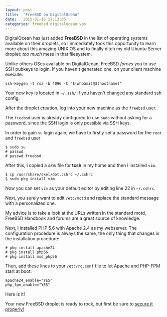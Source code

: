 ```yaml
---
layout: post
title:  "FreeBSD on DigitalOcean"
date:   2015-01-16 17:13:05
categories: freebsd digitalocean vps
---
```


DigitalOcean has just added **FreeBSD** in the list of operating systems available on their droplets, so I immediately took this opportunity to learn more about this amazing UNIX OS and to finally ditch my old Ubuntu Server droplet: *too much* mess in that filesystem.

Unlike others OSes available on DigitalOcean, FreeBSD *forces* you to use SSH pubkeys to login.
If you haven't generated one, on your client machine execute:

    ssh-keygen -t rsa -b 4096 -C "$(whoami)@$(hostname)"

Your new key is located in `~/.ssh/` if you haven't changed any standard ssh config.

After the droplet creation, log into your new machine as the `freebsd` user.

The `freebsd` user is already configured to use `sudo` without asking for a password, since the SSH login is only possible via SSH keys.

In order to gain `su` login again,  we have to firstly set a password for the `root` and `freebsd` user

    $ sudo su
    # passwd
    # passwd freebsd

After this, I copied a *skel* file for **tcsh** in my home and then I installed `vim`.
    
    $ cp /usr/share/skel/dot.cshrc ~/.cshrc
    $ sudo pkg install vim

Now you can set `vim` as your default editor by editing line 22 in `~/.cshrc`.

Next, you surely want to edit `/etc/motd` and replace the standard message with a personalized one.

My advice is to take a look at the URLs written in the standard motd, FreeBSD Handbook and forums are a great source of knowledge.

Next, I installed PHP 5.6 with Apache 2.4 as my webserver.
The configuration procedure is always the same, the only thing that changes is the installation procedure:

    # pkg install apache24
    # pkg install php56
    # pkg install mod_php56

Then, add these lines to your `/etc/rc.conf` file to let Apache and PHP-FPM start at boot:

    apache24_enable="YES"
    php_fpm_enable="YES"

Here is it! 

Your new FreeBSD droplet is ready to rock, but first be sure to [secure it properly!](https://forums.freebsd.org/threads/unofficial-freebsd-security-checklist-links-resources.4108/)
